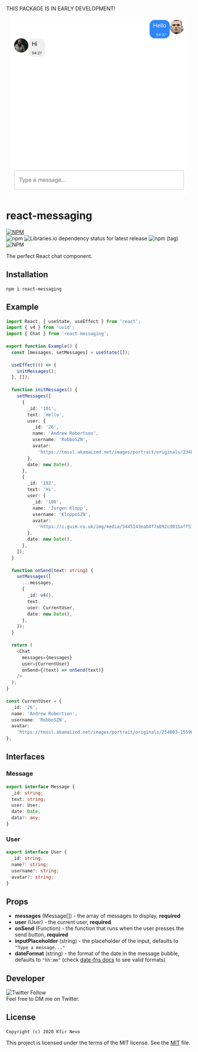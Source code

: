 THIS PACKAGE IS IN EARLY DEVELOPMENT!

<p align="center">
    <img src="https://raw.githubusercontent.com/realKfiros/react-messaging/master/assets/screenshot-1.png?raw=true"  width="480"/>
</p>

# react-messaging

[![NPM](https://nodei.co/npm/react-messaging.png)](https://nodei.co/npm/react-messaging/)  
![npm](https://img.shields.io/npm/dw/react-messaging)
![Libraries.io dependency status for latest release](https://img.shields.io/librariesio/release/npm/react-messaging)
![npm (tag)](https://img.shields.io/npm/v/react-messaging/latest)
![NPM](https://img.shields.io/npm/l/react-messaging)

The perfect React chat component.

## Installation

```
npm i react-messaging
```

## Example

```ts
import React, { useState, useEffect } from 'react';
import { v4 } from 'uuid';
import { Chat } from 'react-messaging';

export function Example() {
  const [messages, setMessages] = useState([]);

  useEffect(() => {
    initMessages();
  }, []);

  function initMessages() {
    setMessages([
      {
        _id: '101',
        text: 'Hello',
        user: {
          _id: '26',
          name: 'Andrew Robertson',
          username: 'RobboSZN',
          avatar:
            'https://tmssl.akamaized.net/images/portrait/originals/234803-1559827085.jpg',
        },
        date: new Date(),
      },
      {
        _id: '102',
        text: 'Hi',
        user: {
          _id: '100',
          name: 'Jurgen Klopp',
          username: 'KloppoSZN',
          avatar:
            'https://i.guim.co.uk/img/media/5445143eab4f7ab92cd015aff5140b60174308a9/162_10_1745_1047/master/1745.jpg?width=1200&height=1200&quality=85&auto=format&fit=crop&s=b017b1381457ec79ad4922db8e295a78',
        },
        date: new Date(),
      },
    ]);
  }

  function onSend(text: string) {
    setMessages([
      ...messages,
      {
        _id: v4(),
        text,
        user: CurrentUser,
        date: new Date(),
      },
    ]);
  }

  return (
    <Chat
      messages={messages}
      user={CurrentUser}
      onSend={(text) => onSend(text)}
    />
  );
}

const CurrentUser = {
  _id: '26',
  name: 'Andrew Robertson',
  username: 'RobboSZN',
  avatar:
    'https://tmssl.akamaized.net/images/portrait/originals/234803-1559827085.jpg',
};
```

## Interfaces

### Message

```ts
export interface Message {
  _id: string;
  text: string;
  user: User;
  date: Date;
  data?: any;
}
```

### User

```ts
export interface User {
  _id: string;
  name?: string;
  username?: string;
  avatar?: string;
}
```

## Props

- **messages** (Message[]) - the array of messages to display, **required**
- **user** (User) - the current user, **required**
- **onSend** (Function) - the function that runs when the user presses the send button, **required**
- **inputPlaceholder** (string) - the placeholder of the input, defaults to `"Type a message..."`
- **dateFormat** (string) - the format of the date in the message bubble, defaults to `"hh:mm"` (check [date-fns docs](https://date-fns.org/v2.16.1/docs/format) to see valid formats)

## Developer

![Twitter Follow](https://img.shields.io/twitter/follow/realKfiros)  
Feel free to DM me on Twitter.

## License

```
Copyright (c) 2020 Kfir Nevo
```

This project is licensed under the terms of the MIT license. See the [MIT](LICENSE) file.

